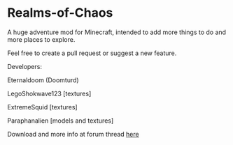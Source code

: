 Realms-of-Chaos
===============

A huge adventure mod for Minecraft, intended to add more things to do and more places to explore.

Feel free to create a pull request or suggest a new feature.

Developers:

Eternaldoom (Doomturd)

LegoShokwave123 [textures]

ExtremeSquid [textures]

Paraphanalien [models and textures]

Download and more info at forum thread [here](http://www.minecraftforge.net/forum/index.php/topic,22986.0.html)
